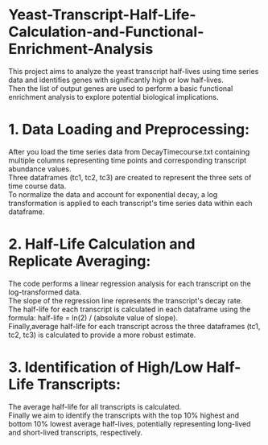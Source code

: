 # Yeast-Transcript-Half-Life-Calculation-and-Functional-Enrichment-Analysis
This project aims to analyze the yeast transcript half-lives using time series data and identifies genes with significantly high or low half-lives.<br>
Then the list of output genes are used to perform a basic functional enrichment analysis to explore potential biological implications.<br>

# 1. Data Loading and Preprocessing: 
After you load the time series data from DecayTimecourse.txt containing multiple columns representing time points and corresponding transcript abundance values.   <br>
Three dataframes (tc1, tc2, tc3) are created to represent the three sets of time course data.<br>
To normalize the data and account for exponential decay, a log transformation is applied to each transcript's time series data within each dataframe.<br>

# 2. Half-Life Calculation and Replicate Averaging:
The code performs a linear regression analysis for each transcript on the log-transformed data.<br>
The slope of the regression line represents the transcript's decay rate.<br>
The half-life for each transcript is calculated in each dataframe using the formula: half-life = ln(2) / (absolute value of slope).<br>
Finally,average half-life for each transcript across the three dataframes (tc1, tc2, tc3) is calculated to provide a more robust estimate.<br>

# 3. Identification of High/Low Half-Life Transcripts:
The average half-life for all transcripts is calculated.<br>
Finally we aim to identify the transcripts with the top 10% highest and bottom 10% lowest average half-lives, potentially representing long-lived and short-lived transcripts, respectively.<br>
